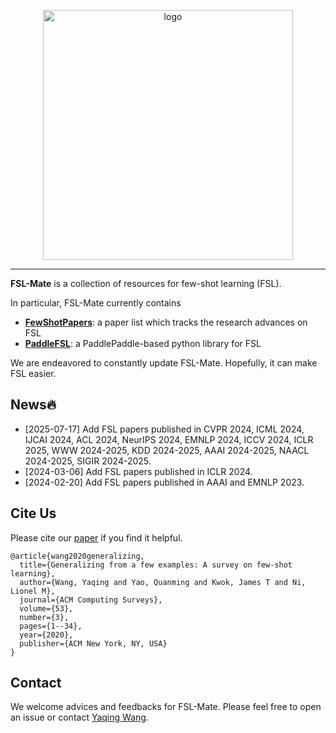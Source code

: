 <p align="center"><img src="logo-fsl-mate.png" alt="logo" width="400px" /></p>


---

**FSL-Mate** is a collection of resources for few-shot learning (FSL).  

In particular, FSL-Mate currently contains

- [**FewShotPapers**](https://github.com/tata1661/FSL-Mate/tree/master/FewShotPapers): a paper list which tracks the research advances on FSL
- [**PaddleFSL**](https://github.com/tata1661/FSL-Mate/tree/master/PaddleFSL): a PaddlePaddle-based python library for FSL 

We are endeavored to constantly update FSL-Mate. Hopefully, it can make FSL easier. 

## News🔥 
- [2025-07-17] Add FSL papers published in CVPR 2024, ICML 2024, IJCAI 2024, ACL 2024, NeurIPS 2024, EMNLP 2024, ICCV 2024, ICLR 2025, WWW 2024-2025, KDD 2024-2025, AAAI 2024-2025, NAACL 2024-2025, SIGIR 2024-2025.
- [2024-03-06] Add FSL papers published in ICLR 2024.
- [2024-02-20] Add FSL papers published in AAAI and EMNLP 2023.

## Cite Us

Please cite our [paper](https://dl.acm.org/doi/10.1145/3386252?cid=99659542534) if you find it helpful.
```
@article{wang2020generalizing,
  title={Generalizing from a few examples: A survey on few-shot learning},
  author={Wang, Yaqing and Yao, Quanming and Kwok, James T and Ni, Lionel M},
  journal={ACM Computing Surveys},
  volume={53},
  number={3},
  pages={1--34},
  year={2020},
  publisher={ACM New York, NY, USA}
}
```

## Contact
We welcome advices and feedbacks for FSL-Mate. Please feel free to open an issue or contact [Yaqing Wang](mailto:wangyaqing@bimsa.cn). 




